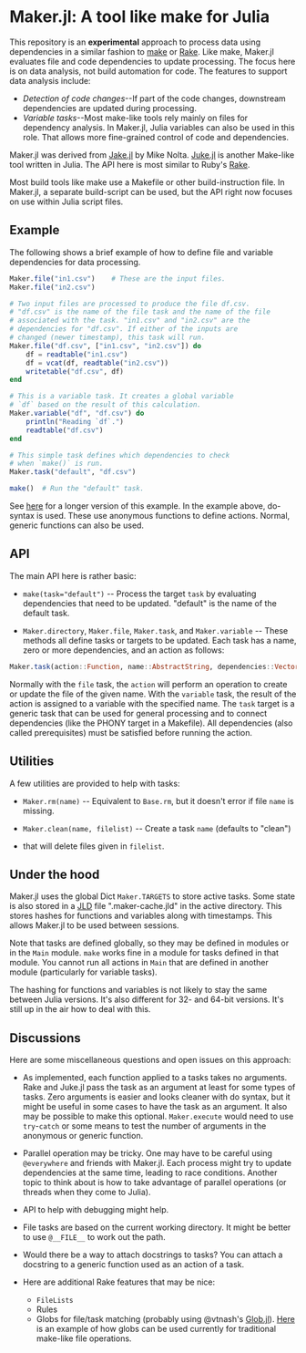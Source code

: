 # Maker.jl: A tool like make for Julia

This repository is an **experimental** approach to process data using
dependencies in a similar fashion to
[make](https://en.wikipedia.org/wiki/Makefile) or
[Rake](http://docs.seattlerb.org/rake/). Like make, Maker.jl evaluates file and
code dependencies to update processing. The focus here is on data analysis, not
build automation for code. The features to support data analysis include:

- *Detection of code changes*--If part of the code changes, downstream 
  dependencies are updated during processing.
- *Variable tasks*--Most make-like tools rely mainly on files for 
  dependency analysis. In Maker.jl, Julia variables can also be used
  in this role. That allows more fine-grained control of code and dependencies. 
 
Maker.jl was derived from [Jake.jl](https://github.com/nolta/Jake.jl) by Mike
Nolta. [Juke.jl](https://github.com/kshramt/Juke.jl) is another Make-like tool
written in Julia. The API here is most similar to Ruby's
[Rake](http://docs.seattlerb.org/rake/).

Most build tools like make use a Makefile or other build-instruction file. In
Maker.jl, a separate build-script can be used, but the API right now focuses on
use within Julia script files.

## Example

The following shows a brief example of how to define file and variable 
dependencies for data processing.

```julia
Maker.file("in1.csv")    # These are the input files.
Maker.file("in2.csv")

# Two input files are processed to produce the file df.csv.
# "df.csv" is the name of the file task and the name of the file
# associated with the task. "in1.csv" and "in2.csv" are the 
# dependencies for "df.csv". If either of the inputs are 
# changed (newer timestamp), this task will run.
Maker.file("df.csv", ["in1.csv", "in2.csv"]) do 
    df = readtable("in1.csv")
    df = vcat(df, readtable("in2.csv"))
    writetable("df.csv", df) 
end

# This is a variable task. It creates a global variable
# `df` based on the result of this calculation. 
Maker.variable("df", "df.csv") do 
    println("Reading `df`.")
    readtable("df.csv")
end

# This simple task defines which dependencies to check
# when `make()` is run.
Maker.task("default", "df.csv")

make()  # Run the "default" task.
```

See [here](https://github.com/tshort/Maker.jl/blob/master/test/example.jl) for a
longer version of this example. In the example above, do-syntax is used. These
use anonymous functions to define actions. Normal, generic functions can also be 
used.

## API 

The main API here is rather basic:

* `make(task="default")` -- Process the target `task` by evaluating dependencies
  that need to be updated. "default" is the name of the default task.

* `Maker.directory`, `Maker.file`, `Maker.task`, and `Maker.variable` -- These
  methods all define tasks or targets to be updated. Each task has a name, zero
  or more dependencies, and an action as follows:
    
```julia 
Maker.task(action::Function, name::AbstractString, dependencies::Vector{AbstractString})
```
Normally with the `file` task, the `action` will perform an operation to create
or update the file of the given name. With the `variable` task, the result
of the action is assigned to a variable with the specified name. The `task`
target is a generic task that can be used for general processing and to 
connect dependencies (like the PHONY target in a Makefile). All dependencies
(also called prerequisites) must be satisfied before running the action.

## Utilities

A few utilities are provided to help with tasks:

* `Maker.rm(name)` -- Equivalent to `Base.rm`, but it doesn't error if file `name` is
  missing.

* `Maker.clean(name, filelist)` -- Create a task `name` (defaults to "clean")
* that will delete files given in `filelist`.

## Under the hood

Maker.jl uses the global Dict `Maker.TARGETS` to store active tasks. Some state
is also stored in a [JLD](https://github.com/JuliaLang/JLD.jl) file
".maker-cache.jld" in the active directory. This stores hashes for functions and
variables along with timestamps. This allows Maker.jl to be used between
sessions. 

Note that tasks are defined globally, so they may be defined in modules or
in the `Main` module. `make` works fine in a module for tasks defined in that
module. You cannot run all actions in `Main` that are defined in another module
(particularly for variable tasks).

The hashing for functions and variables is not likely to stay the same between
Julia versions. It's also different for 32- and 64-bit versions. It's still up
in the air how to deal with this.

## Discussions

Here are some miscellaneous questions and open issues on this approach:

- As implemented, each function applied to a tasks takes no arguments. Rake
  and Juke.jl pass the task as an argument at least for some types of tasks.
  Zero arguments is easier and looks cleaner with do syntax, but it might be
  useful in some cases to have the task as an argument. It also may be 
  possible to make this optional. `Maker.execute` would need to use `try`-`catch` 
  or some means to test the number of arguments in the anonymous or generic
  function.
  
- Parallel operation may be tricky. One may have to be careful using 
  `@everywhere` and friends with Maker.jl. Each process might try to update 
  dependencies at the same time, leading to race conditions. Another topic to
  think about is how to take advantage of parallel operations (or threads when 
  they come to Julia). 
  
- API to help with debugging might help.

- File tasks are based on the current working directory. It might be better
  to use `@__FILE__` to work out the path.
  
- Would there be a way to attach docstrings to tasks? You can attach a 
  docstring to a generic function used as an action of a task. 

- Here are additional Rake features that may be nice:
  - `FileLists`
  - Rules
  - Globs for file/task matching (probably using @vtnash's 
    [Glob.jl](https://github.com/vtjnash/Glob.jl)). 
    [Here](https://github.com/tshort/Maker.jl/blob/master/test/glob.jl)
    is an example of how globs can be used currently for traditional make-like 
    file operations.

